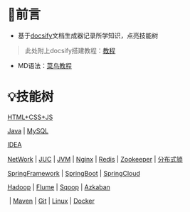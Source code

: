 # 🤝前言

- 基于[docsify](https://docsify.js.org/#/zh-cn/)文档生成器记录所学知识，点亮技能树

> 此处附上docsify搭建教程：[教程](/搭建Docsify到GitHub)

- MD语法：[菜鸟教程](https://www.runoob.com/markdown/md-tutorial.html)

# 💡技能树

[HTML+CSS+JS]([1.HTML+CSS+JS)

[Java](/Java/README)	|	[MySQL](/MySQL/README)

[IDEA](/IDEA/README)



[NetWork](/NetWork/README)	|	[JUC](/JUC/README)	|	[JVM](/JVM/README)	|	[Nginx](/Nginx/README)	|	[Redis](/Redis/README)	|	[Zookeeper](/Zookeeper/README)	|	[分布式锁](/Other/分布式锁)

[SpringFramework](/Spring/SpringFramework)	|	[SpringBoot](/Spring/SpringBoot)	|	[SpringCloud](/Spring/SpringCloud/README)

[Hadoop](/Hadoop/README)	|	[Flume](/Flume/Flume)	|	[Sqoop](/Sqoop/Sqoop)	|	[Azkaban](Azkaban/Azkaban)





​	|	[Maven](/Maven/Maven)	|	[Git](/Git/Git)	|	[Linux](/Linux/README)	|	[Docker](/Docker/README)

​				

















